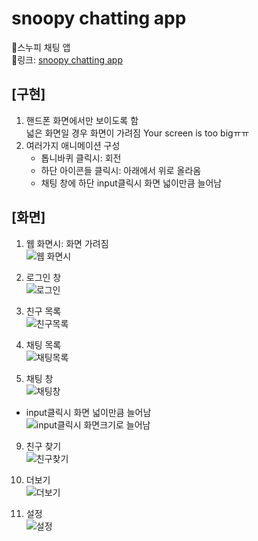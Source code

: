 #  snoopy chatting app  
📱스누피 채팅 앱<br>
🔗링크: [snoopy chatting app](https://grapefruit12.github.io/html-css_portfolio_cloneApp/)


## [구현]
1. 핸드폰 화면에서만 보이도록 함
<br>넓은 화면일 경우 화면이 가려짐 Your screen is too bigㅠㅠ
2. 여러가지 애니메이션 구성
    - 톱니바퀴 클릭시: 회전
    - 하단 아이콘들 클릭시: 아래에서 위로 올라옴
    - 채팅 창에 하단 input클릭시 화면 넓이만큼 늘어남


## [화면]
1. 웹 화면시: 화면 가려짐  
![웹 화면시](https://user-images.githubusercontent.com/89383812/168473465-a4539abd-2c84-4556-aab3-4eb31b910ea2.PNG)

2. 로그인 창  
![로그인](https://user-images.githubusercontent.com/89383812/168473554-32a86f89-35c9-453b-b10c-ed914146b801.PNG)

4. 친구 목록  
![친구목록](https://user-images.githubusercontent.com/89383812/168473558-b0da97e6-c27d-4da4-8074-b9e8a5dbb13e.PNG)

6. 채팅 목록  
![채팅목록](https://user-images.githubusercontent.com/89383812/168473561-99d26274-c37a-4eb2-84e4-befbb752bba5.PNG)

8. 채팅 창  
![채팅창](https://user-images.githubusercontent.com/89383812/168473570-76f45271-6ffd-43e5-9fe5-d828914a3ebf.PNG)

  - input클릭시 화면 넓이만큼 늘어남  
  ![input클릭시 화면크기로 늘어남](https://user-images.githubusercontent.com/89383812/168473592-499c61ab-7b15-4ada-abcf-7ac460770553.PNG)


9. 친구 찾기  
![친구찾기](https://user-images.githubusercontent.com/89383812/168473607-5aa1d425-b46c-4176-b098-159f2ed7b7c5.PNG)

11. 더보기  
![더보기](https://user-images.githubusercontent.com/89383812/168473611-7d2425f7-dc35-4acf-b8d4-a740e29ef454.PNG)

13. 설정  
![설정](https://user-images.githubusercontent.com/89383812/168473615-b461dd77-925b-425d-ae37-0d0065ac770d.PNG)



